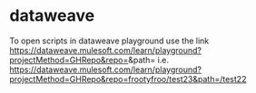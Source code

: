 # dataweave
To open scripts in dataweave playground use the link https://dataweave.mulesoft.com/learn/playground?projectMethod=GHRepo&repo=<repopath>&path=<scriptpath>
i.e. https://dataweave.mulesoft.com/learn/playground?projectMethod=GHRepo&repo=frootyfroo/test23&path=/test22
